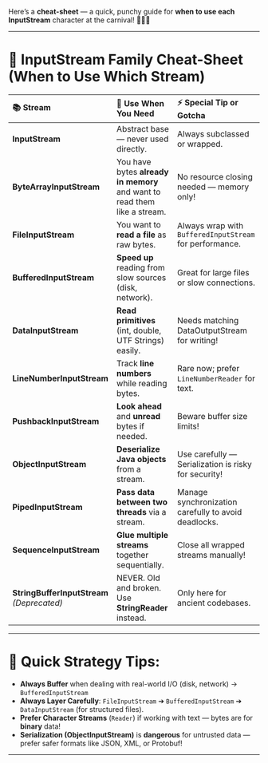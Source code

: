 Here’s a **cheat-sheet** — a quick, punchy guide for **when to use each InputStream** character at the carnival! 🎪🧙‍♂️

---

# 📜 **InputStream Family Cheat-Sheet (When to Use Which Stream)**

| 📚 **Stream**                | 🧠 **Use When You Need**                                | ⚡ **Special Tip or Gotcha**                           |
|:------------------------------|:------------------------------------------------------|:------------------------------------------------------|
| **InputStream**               | Abstract base — never used directly.                  | Always subclassed or wrapped.                        |
| **ByteArrayInputStream**      | You have bytes **already in memory** and want to read them like a stream. | No resource closing needed — memory only! |
| **FileInputStream**           | You want to **read a file** as raw bytes.              | Always wrap with `BufferedInputStream` for performance. |
| **BufferedInputStream**       | **Speed up** reading from slow sources (disk, network).| Great for large files or slow connections.           |
| **DataInputStream**           | **Read primitives** (int, double, UTF Strings) easily. | Needs matching DataOutputStream for writing!         |
| **LineNumberInputStream**     | Track **line numbers** while reading bytes.            | Rare now; prefer `LineNumberReader` for text.         |
| **PushbackInputStream**       | **Look ahead** and **unread** bytes if needed.         | Beware buffer size limits!                           |
| **ObjectInputStream**         | **Deserialize Java objects** from a stream.           | Use carefully — Serialization is risky for security! |
| **PipedInputStream**          | **Pass data between two threads** via a stream.        | Manage synchronization carefully to avoid deadlocks. |
| **SequenceInputStream**       | **Glue multiple streams** together sequentially.      | Close all wrapped streams manually!                  |
| **StringBufferInputStream** *(Deprecated)* | NEVER. Old and broken. Use **StringReader** instead. | Only here for ancient codebases.                     |

---

# 🎯 **Quick Strategy Tips:**

- **Always Buffer** when dealing with real-world I/O (disk, network) → `BufferedInputStream`
- **Always Layer Carefully**: `FileInputStream` ➔ `BufferedInputStream` ➔ `DataInputStream` (for structured files).
- **Prefer Character Streams** (`Reader`) if working with text — bytes are for **binary** data!
- **Serialization (ObjectInputStream)** is **dangerous** for untrusted data — prefer safer formats like JSON, XML, or Protobuf!

---

